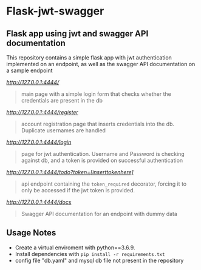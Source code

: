 # Flask-jwt-swagger
## Flask app using jwt and swagger API documentation

This repository contains a simple flask app with jwt authentication implemented on an endpoint, as well as the swagger API documentation on a sample endpoint


*http://127.0.0.1:4444/*
> main page with a simple login form that checks whether the credentials are present in the db

*http://127.0.0.1:4444/register*
> account registration page that inserts credentials into the db. Duplicate usernames are handled

*http://127.0.0.1:4444/login*
> page for jwt authentication. Username and Password is checking against db, and a token is provided on successful authentication

*http://127.0.0.1:4444/todo?token=[inserttokenhere]*
> api endpoint containing the `token_required` decorator, forcing it to only be accessed if the jwt token is provided.

*http://127.0.0.1:4444/docs*
> Swagger API documentation for an endpoint with dummy data


## Usage Notes
* Create a virtual enviroment with python==3.6.9.
* Install dependencies with `pip install -r requirements.txt`
* config file "db.yaml" and mysql db file not present in the repository


